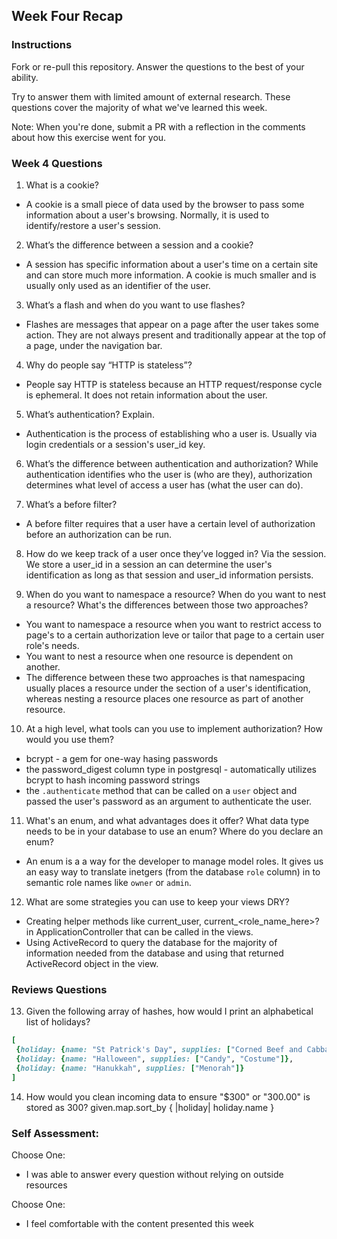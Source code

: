 ## Week Four Recap

### Instructions
Fork or re-pull this repository. Answer the questions to the best of your ability.

Try to answer them with limited amount of external research. These questions cover the majority of what we've learned this week.

Note: When you're done, submit a PR with a reflection in the comments about how this exercise went for you.

### Week 4 Questions

1. What is a cookie?
* A cookie is a small piece of data used by the browser to pass some information about a user's browsing. Normally, it is used to identify/restore a user's session.

2. What’s the difference between a session and a cookie?
* A session has specific information about a user's time on a certain site and can store much more information. A cookie is much smaller and is usually only used as an identifier of the user.

3. What’s a flash and when do you want to use flashes?
* Flashes are messages that appear on a page after the user takes some action. They are not always present and traditionally appear at the top of a page, under the navigation bar.

4. Why do people say “HTTP is stateless”?
* People say HTTP is stateless because an HTTP request/response cycle is ephemeral. It does not retain information about the user.

5. What’s authentication? Explain.
* Authentication is the process of establishing who a user is. Usually via login credentials or a session's user_id key.

6. What’s the difference between authentication and authorization?
While authentication identifies who the user is (who are they), authorization determines what level of access a user has (what the user can do).

7. What’s a before filter?
* A before filter requires that a user have a certain level of authorization before an authorization can be run.

8. How do we keep track of a user once they’ve logged in?
Via the session. We store a user_id in a session an can determine the user's identification as long as that session and user_id information persists.

9. When do you want to namespace a resource? When do you want to nest a resource? What's the differences between those two approaches?
* You want to namespace a resource when you want to restrict access to page's to a certain authorization leve or tailor that page to a certain user role's needs.
* You want to nest a resource when one resource is dependent on another.
* The difference between these two approaches is that namespacing usually places a resource under the section of a user's identification, whereas nesting a resource places one resource as part of another resource.

10. At a high level, what tools can you use to implement authorization? How would you use them?
* bcrypt - a gem for one-way hasing passwords
* the password_digest column type in postgresql - automatically utilizes bcrypt to hash incoming password strings
* the `.authenticate` method that can be called on a `user` object and passed the user's password as an argument to authenticate the user.

11. What's an enum, and what advantages does it offer? What data type needs to be in your database to use an enum? Where do you declare an enum?
* An enum is a a way for the developer to manage model roles. It gives us an easy way to translate inetgers (from the database `role` column) in to semantic role names like `owner` or `admin`.

12. What are some strategies you can use to keep your views DRY?
* Creating helper methods like current_user, current_<role_name_here>? in ApplicationController that can be called in the views.
* Using ActiveRecord to query the database for the majority of information needed from the database and using that returned ActiveRecord object in the view.


### Reviews Questions 
13. Given the following array of hashes, how would I print an alphabetical list of holidays?
```ruby
[
 {holiday: {name: "St Patrick's Day", supplies: ["Corned Beef and Cabbage"]},
 {holiday: {name: "Halloween", supplies: ["Candy", "Costume"]},
 {holiday: {name: "Hanukkah", supplies: ["Menorah"]}
]
```  
14. How would you clean incoming data to ensure "$300" or "300.00" is stored as 300?
given.map.sort_by { |holiday| holiday.name }


### Self Assessment:
Choose One:
* I was able to answer every question without relying on outside resources

Choose One:
* I feel comfortable with the content presented this week

